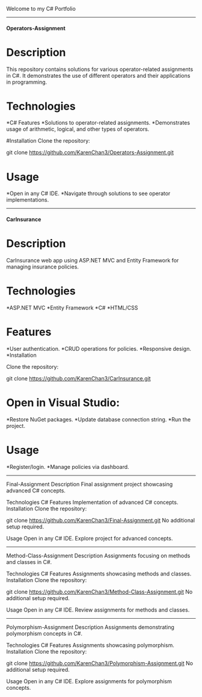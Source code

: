 Welcome to my C# Portfolio


___________________________________________________________________________________________________________________________________________________________________________________
#### Operators-Assignment

# Description
This repository contains solutions for various operator-related assignments in C#. It demonstrates the use of different operators and their applications in programming.

# Technologies
*C#
Features
*Solutions to operator-related assignments.
*Demonstrates usage of arithmetic, logical, and other types of operators.

#Installation
Clone the repository:

git clone https://github.com/KarenChan3/Operators-Assignment.git

# Usage
*Open in any C# IDE.
*Navigate through solutions to see operator implementations.

___________________________________________________________________________________________________________________________________________________________________________________
#### CarInsurance
# Description
CarInsurance web app using ASP.NET MVC and Entity Framework for managing insurance policies.

# Technologies
*ASP.NET MVC
*Entity Framework
*C#
*HTML/CSS
# Features
*User authentication.
*CRUD operations for policies.
*Responsive design.
*Installation

Clone the repository:

git clone https://github.com/KarenChan3/CarInsurance.git


# Open in Visual Studio:

*Restore NuGet packages.
*Update database connection string.
*Run the project.

# Usage
*Register/login.
*Manage policies via dashboard.

___________________________________________________________________________________________________________________________________________________________________________________
Final-Assignment
Description
Final assignment project showcasing advanced C# concepts.

Technologies
C#
Features
Implementation of advanced C# concepts.
Installation
Clone the repository:

git clone https://github.com/KarenChan3/Final-Assignment.git
No additional setup required.

Usage
Open in any C# IDE.
Explore project for advanced concepts.


___________________________________________________________________________________________________________________________________________________________________________________
Method-Class-Assignment
Description
Assignments focusing on methods and classes in C#.

Technologies
C#
Features
Assignments showcasing methods and classes.
Installation
Clone the repository:

git clone https://github.com/KarenChan3/Method-Class-Assignment.git
No additional setup required.

Usage
Open in any C# IDE.
Review assignments for methods and classes.


___________________________________________________________________________________________________________________________________________________________________________________
Polymorphism-Assignment
Description
Assignments demonstrating polymorphism concepts in C#.

Technologies
C#
Features
Assignments showcasing polymorphism.
Installation
Clone the repository:

git clone https://github.com/KarenChan3/Polymorphism-Assignment.git
No additional setup required.

Usage
Open in any C# IDE.
Explore assignments for polymorphism concepts.
